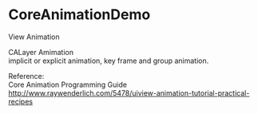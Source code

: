 # CoreAnimationDemo

View Animation  

CALayer Amimation  
implicit or explicit animation, key frame and group animation.
  
  
Reference:  
Core Animation Programming Guide
http://www.raywenderlich.com/5478/uiview-animation-tutorial-practical-recipes 